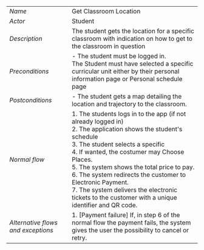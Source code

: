 |||
| --- | --- |
| *Name* | Get Classroom Location |
| *Actor* |  Student | 
| *Description* | The student gets the location for a specific classroom with indication on how to get to the classroom in question |
| *Preconditions* | - The student must be logged in. <br> The Student must have selected a specific curricular unit either by their personal information page or Personal schedule page|
| *Postconditions* | - The student gets a map detailing the location and trajectory to the classroom.  |
| *Normal flow* | 1. The students logs in to the app (if not already logged in)<br> 2. The application shows the student's schedule <br> 3. The student selects a specific <br> 4. If wanted, the costumer may Choose Places.<br> 5. The system shows the total price to pay.<br> 6. The system redirects the customer to Electronic Payment.<br> 7. The system delivers the electronic tickets to the customer with a unique identifier and QR code. |
| *Alternative flows and exceptions* | 1. [Payment failure] If, in step 6 of the normal flow the payment fails, the system gives the user the possibility to cancel or retry. |